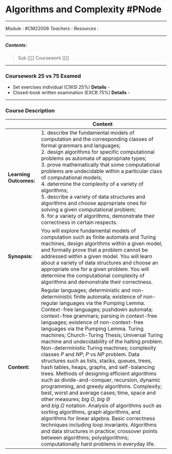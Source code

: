 # Algorithms and Complexity #PNode
---
*Module :* #CM22008 
*Teachers* : 
*Resources :* 
	
	
---
##### Contents: 
> Sub
> 	[[]]
> Coursework
> 	[[]]
---
### Coursework 25 vs 75 Examed
- Set exercises individual (CWSI 25%)
	**Details** - 
- Closed-book written examination (EXCB 75%)
	**Details** - 
---
### Course Description

|                        | Content                                                                                                                                                                                                                                                                                                                                                                                                                                                                                                                                                                                                                                                                                                                                                                                                                                                                                                                                                                                                                                                                                                                                                                                             |
| ---------------------- | --------------------------------------------------------------------------------------------------------------------------------------------------------------------------------------------------------------------------------------------------------------------------------------------------------------------------------------------------------------------------------------------------------------------------------------------------------------------------------------------------------------------------------------------------------------------------------------------------------------------------------------------------------------------------------------------------------------------------------------------------------------------------------------------------------------------------------------------------------------------------------------------------------------------------------------------------------------------------------------------------------------------------------------------------------------------------------------------------------------------------------------------------------------------------------------------------- |
| **Learning Outcomes:** | 1. describe the fundamental models of computation and the corresponding classes of formal grammars and languages;<br>2. design algorithms for specific computational problems as automata of appropriate types;<br>3. prove mathematically that some computational problems are undecidable within a particular class of computational models;<br>4. determine the complexity of a variety of algorithms;<br>5. describe a variety of data structures and algorithms and choose appropriate ones for solving a given computational problem;<br>6. for a variety of algorithms, demonstrate their correctness in certain respects.                                                                                                                                                                                                                                                                                                                                                                                                                                                                                                                                                                   |
| **Synopsis:**          | You will explore fundamental models of computation such as finite automata and Turing machines, design algorithms within a given model, and formally prove that a problem cannot be addressed within a given model. You will learn about a variety of data structures and choose an appropriate one for a given problem. You will determine the computational complexity of algorithms and demonstrate their correctness.                                                                                                                                                                                                                                                                                                                                                                                                                                                                                                                                                                                                                                                                                                                                                                           |
| **Content:**           | Regular languages; deterministic and non-deterministic finite automata; existence of non-regular languages via the Pumping Lemma. Context-free languages; pushdown automata; context-free grammars; parsing in context-free languages; existence of non-context-free languages via the Pumping Lemma. Turing machines; Church-Turing Thesis; Universal Turing machine and undecidability of the halting problem. Non-deterministic Turing machines; complexity classes $P$ and $NP$; $P$ vs $NP$ problem. Data structures such as lists, stacks, queues, trees, hash tables, heaps, graphs, and self-balancing trees. Methods of designing efficient algorithms such as divide-and-conquer, recursion, dynamic programming, and greedy algorithms. Complexity; best, worst and average cases; time, space and other measures; $big$ $Ο$, $big$ $\Theta$<br>and $big$ $Ω$ notation. Analysis of algorithms such as sorting algorithms, graph algorithms, and algorithms for linear algebra. Basic correctness techniques including loop invariants. Algorithms and data structures in practice; crossover points between algorithms; polyalgorithms; computationally hard problems in everyday life. |

